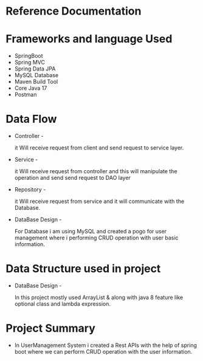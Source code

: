# Reference Documentation

#  Frameworks and language Used

  * SpringBoot
  * Spring MVC 
  * Spring Data JPA
  * MySQL Database
  * Maven Build Tool
  * Core Java 17
  * Postman
  
#  Data Flow

   * Controller -

     it Will receive request from client and send request to service layer.

   * Service -

     it Will receive request from controller and this will manipulate the operation and send send request to DAO layer

   * Repository -

     it Will receive request from service and it will communicate with the Database.

   * DataBase Design -

     For Database i am using MySQL and created a pogo for user management where i performing CRUD 
     operation with user basic information.
 
#  Data Structure used in project
 
   * DataBase Design -

     In this project mostly used ArrayList & along with java 8 feature like optional class and 
     lambda expression. 


#  Project Summary
    
   
   * In UserManagement System i created a Rest APIs with the help of spring boot where we can perform
    CRUD operation with the user information.


